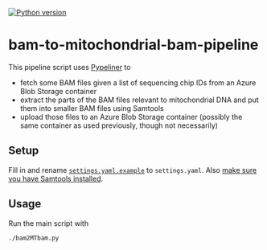 [![Python version](https://img.shields.io/badge/python-2.7-blue.svg)](https://github.com/mwiens91/bam-to-mitochondrial-bam-pipeline)

# bam-to-mitochondrial-bam-pipeline

This pipeline script uses
[Pypeliner](https://pypeliner.readthedocs.io/en/latest/) to

- fetch some BAM files given a list of sequencing chip IDs from an Azure
  Blob Storage container
- extract the parts of the BAM files relevant to mitochondrial DNA and
  put them into smaller BAM files using Samtools
- upload those files to an Azure Blob Storage container (possibly the
  same container as used previously, though not necessarily)

## Setup

Fill in and rename [`settings.yaml.example`](settings.yaml.example) to
`settings.yaml`. Also [make sure you have Samtools
installed](http://www.htslib.org/).

## Usage

Run the main script with

```
./bam2MTbam.py
```
